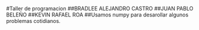 #Taller de programacion
##BRADLEE ALEJANDRO CASTRO
##JUAN PABLO BELEÑO
##KEVIN RAFAEL ROA
##Usamos numpy para desarollar algunos problemas cotidianos.
